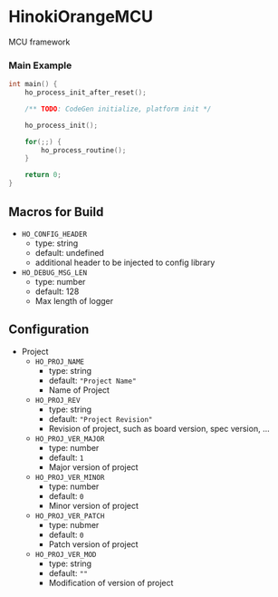 # HinokiOrangeMCU
MCU framework

### Main Example
```c
int main() {
    ho_process_init_after_reset();

    /** TODO: CodeGen initialize, platform init */

    ho_process_init();

    for(;;) {
        ho_process_routine();
    }

    return 0;
}
```

## Macros for Build
- `HO_CONFIG_HEADER`
    - type: string
    - default: undefined
    - additional header to be injected to config library
- `HO_DEBUG_MSG_LEN`
    - type: number
    - default: 128
    - Max length of logger

## Configuration

- Project
    - `HO_PROJ_NAME`
        - type: string
        - default: `"Project Name"`
        - Name of Project
    - `HO_PROJ_REV`
        - type: string
        - default: `"Project Revision"`
        - Revision of project, such as board version, spec version, ...
    - `HO_PROJ_VER_MAJOR`
        - type: number
        - default: `1`
        - Major version of project
    - `HO_PROJ_VER_MINOR`
        - type: number
        - default: `0`
        - Minor version of project
    - `HO_PROJ_VER_PATCH`
        - type: nubmer
        - default: `0`
        - Patch version of project
    - `HO_PROJ_VER_MOD`
        - type: string
        - default: `""`
        - Modification of version of project

